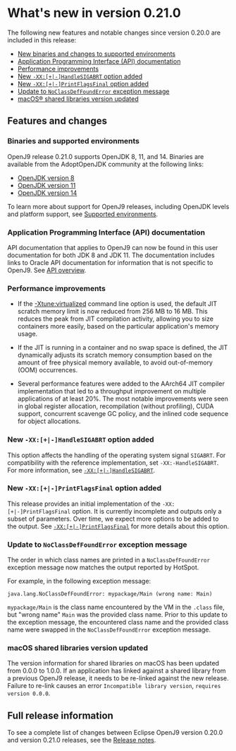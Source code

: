 <!--
* Copyright (c) 2017, 2022 IBM Corp. and others
*
* This program and the accompanying materials are made
* available under the terms of the Eclipse Public License 2.0
* which accompanies this distribution and is available at
* https://www.eclipse.org/legal/epl-2.0/ or the Apache
* License, Version 2.0 which accompanies this distribution and
* is available at https://www.apache.org/licenses/LICENSE-2.0.
*
* This Source Code may also be made available under the
* following Secondary Licenses when the conditions for such
* availability set forth in the Eclipse Public License, v. 2.0
* are satisfied: GNU General Public License, version 2 with
* the GNU Classpath Exception [1] and GNU General Public
* License, version 2 with the OpenJDK Assembly Exception [2].
*
* [1] https://www.gnu.org/software/classpath/license.html
* [2] http://openjdk.java.net/legal/assembly-exception.html
*
* SPDX-License-Identifier: EPL-2.0 OR Apache-2.0 OR GPL-2.0 WITH
* Classpath-exception-2.0 OR LicenseRef-GPL-2.0 WITH Assembly-exception
-->


# What's new in version 0.21.0

The following new features and notable changes since version 0.20.0 are included in this release:

- [New binaries and changes to supported environments](#binaries-and-supported-environments)
- [Application Programming Interface (API) documentation](#application-programming-interface-api-documentation)
- [Performance improvements](#performance-improvements)
- [New `-XX:[+|-]HandleSIGABRT` option added](#new-xx-handlesigabrt-option-added)
- [New `-XX:[+|-]PrintFlagsFinal` option added](#new-xx-printflagsfinal-option-added)
- [Update to `NoClassDefFoundError` exception message](#update-to-noclassdeffounderror-exception-message)
- [macOS&reg; shared libraries version updated](#macos-shared-libraries-version-updated)

## Features and changes

### Binaries and supported environments

OpenJ9 release 0.21.0 supports OpenJDK 8, 11, and 14. Binaries are available from the AdoptOpenJDK community at the following links:

- [OpenJDK version 8](https://adoptopenjdk.net/archive.html?variant=openjdk8&jvmVariant=openj9)
- [OpenJDK version 11](https://adoptopenjdk.net/archive.html?variant=openjdk11&jvmVariant=openj9)
- [OpenJDK version 14](https://adoptopenjdk.net/archive.html?variant=openjdk14&jvmVariant=openj9)

To learn more about support for OpenJ9 releases, including OpenJDK levels and platform support, see [Supported environments](openj9_support.md).


### Application Programming Interface (API) documentation

API documentation that applies to OpenJ9 can now be found in this user documentation for both JDK 8 and JDK 11. The documentation includes links to Oracle API documentation for information that is not specific to OpenJ9. See [API overview](api-overview.md).

### Performance improvements

- If the [-Xtune:virtualized](xtunevirtualized.md) command line option is used, the default JIT scratch memory limit is now reduced from 256 MB to 16 MB. This reduces the peak from JIT compilation activity, allowing you to size containers more easily, based on the particular application's memory usage.

- If the JIT is running in a container and no swap space is defined, the JIT dynamically adjusts its scratch memory consumption based on the amount of free physical memory available, to avoid out-of-memory (OOM) occurrences.

- Several performance features were added to the AArch64 JIT compiler implementation that led to a throughput improvement on multiple applications of at least 20%. The most notable improvements were seen in global register allocation, recompilation (without profiling), CUDA support, concurrent scavenge GC policy, and the inlined code sequence for object allocations.

### New `-XX:[+|-]HandleSIGABRT` option added

This option affects the handling of the operating system signal `SIGABRT`. For compatibility with the reference implementation, set `-XX:-HandleSIGABRT`. For more information, see [`-XX:[+|-]HandleSIGABRT`](xxhandlesigabrt.md).

### New `-XX:[+|-]PrintFlagsFinal` option added

This release provides an initial implementation of the `-XX:[+|-]PrintFlagsFinal` option. It is currently incomplete and outputs only a subset of parameters. Over time, we expect more options to be added to the output. See [`-XX:[+|-]PrintFlagsFinal`](xxprintflagsfinal.md) for more details about this option.

### Update to `NoClassDefFoundError` exception message

The order in which class names are printed in a `NoClassDefFoundError` exception message now matches the output reported by HotSpot.

For example, in the following exception message:
```
java.lang.NoClassDefFoundError: mypackage/Main (wrong name: Main)
```
`mypackage/Main` is the class name encountered by the VM in the `.class` file, but "wrong name" `Main` was the provided class name. Prior to this update to the exception message, the encountered class name and the provided class name were swapped in the `NoClassDefFoundError` exception message.

### macOS shared libraries version updated

The version information for shared libraries on macOS has been updated from 0.0.0 to 1.0.0. If an application has linked against a shared library from a previous OpenJ9 release, it needs to be re-linked against the new release. Failure to re-link causes an error `Incompatible library version`, `requires version 0.0.0`.

## Full release information

To see a complete list of changes between Eclipse OpenJ9 version 0.20.0 and version 0.21.0 releases, see the [Release notes](https://github.com/eclipse-openj9/openj9/blob/master/doc/release-notes/0.21/0.21.md).

<!-- ==== END OF TOPIC ==== version0.21.md ==== -->
